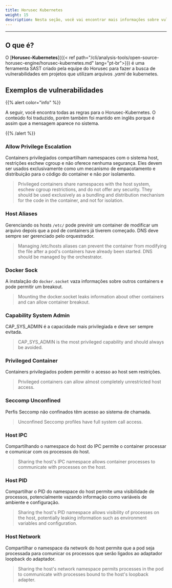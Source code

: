 ```yaml
---
title: Horusec Kubernetes
weight: 15
description: Nesta seção, você vai encontrar mais informações sobre vulnerabilidades que o Horusec encontra em projetos Kubernetes.
---
```


---

## **O que é?**

O  [**Horusec-Kubernetes**]({{< ref path="/cli/analysis-tools/open-source-horusec-engine/horusec-kubernetes.md" lang="pt-br">}}) é uma ferramenta SAST criado pela equipe do Horusec para fazer a busca de vulnerabilidades em projetos que utilizam arquivos _.yaml_ de kubernetes.

## **Exemplos de vulnerabilidades**

{{% alert color="info" %}}

A seguir, você encontra todas as regras para o Horusec-Kubernetes. O conteúdo foi traduzido, porém também foi mantido em inglês porque é assim que a mensagem aparece no sistema. 

{{% /alert %}}

### **Allow Privilege Escalation**

Containers privilegiados compartilham namespaces com o sistema host, restrições eschew cgroup e não oferece nenhuma segurança. Eles devem ser usados exclusivamente como um mecanismo de empacotamento e distribuição para o código do container e não por isolamento. 

> Privileged containers share namespaces with the host system, eschew cgroup restrictions, and do not offer any security. They should be used exclusively as a bundling and distribution mechanism for the code in the container, and not for isolation.

### **Host Aliases**

Gerenciando os hosts `/etc/` pode previnir um container de modificar um arquivo depois que a pod de containers já tiverem começado. DNS deve sempre ser gerenciado pelo orquestrador. 

> Managing /etc/hosts aliases can prevent the container from modifying the file after a pod's containers have already been started. DNS should be managed by the orchestrator.

### **Docker Sock**

A instalação do `docker.socket` vaza informações sobre outros containers e pode permitir um breakout.

> Mounting the docker.socket leaks information about other containers and can allow container breakout.

### **Capability System Admin**

CAP\_SYS\_ADMIN é a capacidade mais privilegiada e deve ser sempre evitada. 

> CAP\_SYS\_ADMIN is the most privileged capability and should always be avoided.

### **Privileged Container**

Containers privilegiados podem permitir o acesso ao host sem restrições.  

> Privileged containers can allow almost completely unrestricted host access.

### **Seccomp Unconfined**

Perfis Seccomp não confinados têm acesso ao sistema de chamada. 

> Unconfined Seccomp profiles have full system call access.

### **Host IPC**

Compartilhando o namespace do host do IPC permite o container processar e comunicar com os processos do host. 

> Sharing the host's IPC namespace allows container processes to communicate with processes on the host.

### **Host PID**

Compartilhar o PID do namespace do host permite uma visibilidade de processos, potencialmente vazando informação como variáveis de ambiente e configuração.

> Sharing the host's PID namespace allows visibility of processes on the host, potentially leaking information such as environment variables and configuration.

### **Host Network**

Compartilhar o namespace da network do host permite que a pod seja processada para comunicar os processos que serão ligados ao adaptador loopback do adaptador. 

> Sharing the host's network namespace permits processes in the pod to communicate with processes bound to the host's loopback adapter.
